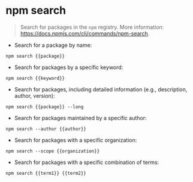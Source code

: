 # npm search

> Search for packages in the `npm` registry.
> More information: <https://docs.npmjs.com/cli/commands/npm-search>.

- Search for a package by name:

`npm search {{package}}`

- Search for packages by a specific keyword:

`npm search {{keyword}}`

- Search for packages, including detailed information (e.g., description, author, version):

`npm search {{package}} --long`

- Search for packages maintained by a specific author:

`npm search --author {{author}}`

- Search for packages with a specific organization:

`npm search --scope {{organization}}`

- Search for packages with a specific combination of terms:

`npm search {{term1}} {{term2}}`
